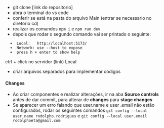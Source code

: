 - git clone [link do repositorio]
- abra o terminal do vs code
- conferir se está na pasta do arquivo Main (entrar se necessario no diretorio cd)
- realizar os comandos `npm i` e `npm run dev`
- depois que rodar o segundo comando vai ser printado o seguinte:

```
  ➜  Local:   http://localhost:5173/
  ➜  Network: use --host to expose
  ➜  press h + enter to show help
```

ctrl + click no servidor (link) Local

- criar arquivos separados para implementar códigos

#### Changes

- Ao criar componentes e realizar alterações, ir na aba **Source controls** antes de dar commit, para alterar de **changes** para **stage changes**
- Se aparecer um erro falando que user.name e user .email não estão configurados, rodar os seguintes comandos `git config --local user.name rodolpho.rodrigues` e
  `git config --local user.email rodolphoeta@gmail.com`
